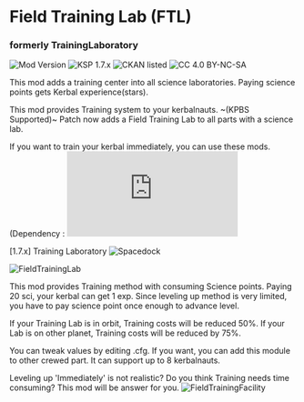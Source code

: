 <!-- Readme.md v1.1
Field Training Lab (FTL)
created: 23 Sep 19
updated: 23 Sep 19 -->

<!-- Download on SpaceDock or Github or Curseforge. Also available on CKAN. -->

# Field Training Lab (FTL)
### formerly TrainingLaboratory
![Mod Version](https://img.shields.io/github/v/release/zer0Kerbal/FieldTrainingLab?include_prereleases) 
![KSP 1.7.x](https://img.shields.io/badge/KSP%20version-1.7.x-66ccff.svg?style=flat-square) 
![CKAN listed](https://img.shields.io/badge/CKAN-Indexed-brightgreen.svg) 
![CC 4.0 BY-NC-SA](https://img.shields.io/badge/license-CC--4.0--BY--SA-lightgrey)

 This mod adds a training center into all science laboratories. Paying science points gets Kerbal experience(stars).
 
This mod provides Training system to your kerbalnauts.
~(KPBS Supported)~ Patch now adds a Field Training Lab to all parts with a science lab.

If you want to train your kerbal immediately, you can use these mods.
(Dependency : ![Module Manager](http://forum.kerbalspaceprogram.com/index.php?/topic/50533-12-*)

[1.7.x] Training Laboratory
![Spacedock](http://spacedock.info/mod/971)

![FieldTrainingLab](https://i.imgur.com/VGwKrJn.png)

This mod provides Training method with consuming Science points.
Paying 20 sci, your kerbal can get 1 exp. Since leveling up method is very limited, you have to pay science point once enough to advance level.

If your Training Lab is in orbit, Training costs will be reduced 50%.
If your Lab is on other planet, Training costs will be reduced by 75%.

You can tweak values by editing .cfg. If you want, you can add this module to other crewed part. It can support up to 8 kerbalnauts.

 

Leveling up 'Immediately' is not realistic? Do you think Training needs time consuming? This mod will be answer for you. ![FieldTrainingFacility](https://github.com/zer0Kerbal/FieldTrainingFacility)
